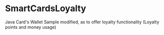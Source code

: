 # SmartCardsLoyalty
Java Card's Wallet Sample modified, as to offer loyalty functionality (Loyalty points and money usage)
